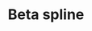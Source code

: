 ﻿---
canonicalurl: http://en.wikipedia.org/wiki/Beta_spline
missing: 
editurl: http://en.wikipedia.org/w/index.php?title=Beta_spline&action=edit
title: Beta spline
contentmodel: wikitext
pagelanguage: en
ns: 0
fullurl: http://en.wikipedia.org/wiki/Beta_spline
---

